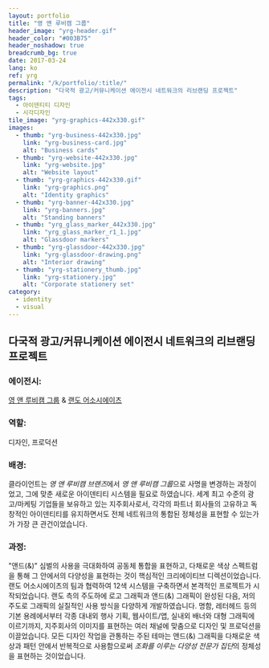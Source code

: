 ```yaml
---
layout: portfolio
title: "영 앤 루비캠 그룹"
header_image: "yrg-header.gif"
header_color: "#003B75"
header_noshadow: true
breadcrumb_bg: true
date: 2017-03-24
lang: ko
ref: yrg
permalink: "/k/portfolio/:title/"
description: "다국적 광고/커뮤니케이션 에이전시 네트워크의 리브랜딩 프로젝트"
tags:
  - 아이덴티티 디자인
  - 시각디자인
tile_image: "yrg-graphics-442x330.gif"
images:
  - thumb: "yrg-business-442x330.jpg"
    link: "yrg-business-card.jpg"
    alt: "Business cards"
  - thumb: "yrg-website-442x330.jpg"
    link: "yrg-website.jpg"
    alt: "Website layout"
  - thumb: "yrg-graphics-442x330.gif"
    link: "yrg-graphics.png"
    alt: "Identity graphics"
  - thumb: "yrg-banner-442x330.jpg"
    link: "yrg-banners.jpg"
    alt: "Standing banners"
  - thumb: "yrg_glass_marker_442x330.jpg"
    link: "yrg_glass_marker_r1_1.jpg"
    alt: "Glassdoor markers"
  - thumb: "yrg-glassdoor-442x330.jpg"
    link: "yrg-glassdoor-drawing.png"
    alt: "Interior drawing"
  - thumb: "yrg-stationery_thumb.jpg"
    link: "yrg-stationery.jpg"
    alt: "Corporate stationery set"
category:
  - identity
  - visual
---
```

<section class="project-summary">
  <h1>다국적 광고/커뮤니케이션 에이전시 네트워크의 리브랜딩 프로젝트</h1>
  <section class="info">
    <h3>에이전시:</h3>
    <p><a href="http://yrgrp.com" target="_blank">영 앤 루비캠 그룹</a> &amp; <a href="http://landor.com" target="_blank_">랜도 어소시에이츠</a></p>
  </section>
  <section class="info">
    <h3>역할:</h3>
    <p>디자인, 프로덕션</p>
  </section>
  <section class="info">
    <h3>배경:</h3>
    <p>클라이언트는 <em>영 앤 루비캠 브랜즈</em>에서 <em>영 앤 루비캠 그룹</em>으로 사명을 변경하는 과정이었고, 그에 맞춘 새로운 아이덴티티 시스템을 필요로 하였습니다. 세계 최고 수준의 광고/마케팅 기업들을 보유하고 있는 지주회사로서, 각각의 파트너 회사들의 고유하고 독창적인 아이덴티티를 유지하면서도 전체 네트워크의 통합된 정체성을 표현할 수 있는가가 가장 큰 관건이었습니다.
    </p>
  </section>
  <section class="info">
    <h3>과정:</h3>
    <p>"앤드(&amp;)" 심벌의 사용을 극대화하여 공동체 통합을 표현하고, 다채로운 색상 스펙트럼을 통해 그 안에서의 다양성을 표현하는 것이 핵심적인 크리에이티브 디렉션이었습니다. 랜도 어소시에이츠의 팀과 협력하여 12색 시스템을 구축하면서 본격적인 프로젝트가 시작되었습니다. 랜도 측의 주도하에 로고 그래픽과 앤드(&amp;) 그래픽이 완성된 다음, 저의 주도로 그래픽의 실질적인 사용 방식을 다양하게 개발하였습니다. 명함, 레터헤드 등의 기본 용례에서부터 각종 대내외 행사 기획, 웹사이트/앱, 실내외 배너와 대형 그래픽에 이르기까지, 지주회사의 이미지를 표현하는 여러 채널에 맞춤으로 디자인 및 프로덕션을 이끌었습니다. 모든 디자인 작업을 관통하는 주된 테마는 앤드(&amp;) 그래픽을 다채로운 색상과 패턴 안에서 반복적으로 사용함으로써 <em>조화를 이루는 다양성 전문가 집단</em>의 정체성을 표현하는 것이었습니다.
    </p>
  </section>
</section>
